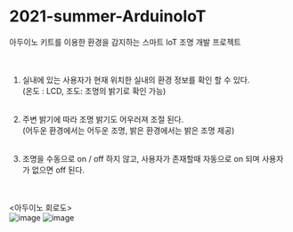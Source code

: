 # 2021-summer-ArduinoIoT
아두이노 키트를 이용한 환경을 감지하는 스마트 IoT 조명 개발 프로젝트
<br><br>
<br>
1.   실내에 있는 사용자가 현재 위치한 실내의 환경 정보를 확인 할 수 있다.<br>
(온도 : LCD, 조도: 조명의 밝기로 확인 가능)<br><br>

2.   주변 밝기에 따라 조명 밝기도 어우러져 조절 된다.<br>
(어두운 환경에서는 어두운 조명, 밝은 환경에서는 밝은 조명 제공)<br><br>

3.  조명을 수동으로 on / off 하지 않고, 사용자가 존재할때 자동으로 on 되며 사용자가 없으면 
    off 된다.
<br><br><br>


<아두이노 회로도><br>
![image](https://user-images.githubusercontent.com/68414594/127202326-0cf6bd10-d64c-492f-bcb5-1b2fb77fd304.png)
![image](https://user-images.githubusercontent.com/68414594/127202342-4f889cb6-1893-4de7-a29a-d20aa3f689e9.png)
